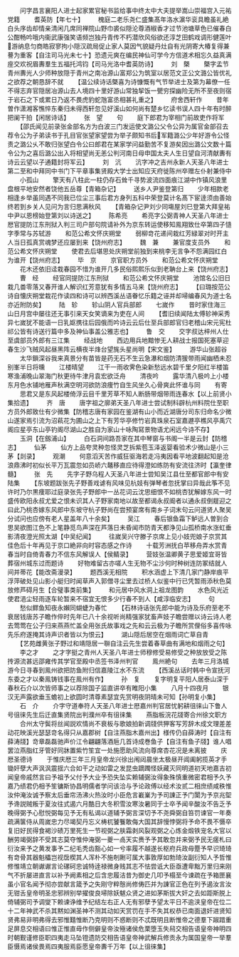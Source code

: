 <!-- { "loadSidebar": true } -->
　　问字昌言襄阳人进士起家累官秘书监给事中终太中大夫提举嵩山崇福宫入元祐党籍
　　耆英防【年七十】
　　槐庭二老乐尧仁盛集髙年洛水濵华衮具瞻虽礼絶白头序齿却情亲清闲几席同禅院山野巾裘似隠沦尊酒椒香才过节池塘草色已催春白公酣畅吟哦内衞武康强笑语频岂独丹青传不朽潜欣风俗欲还淳芝田鹤戏调形健莲叶游纳息匀商皓寂寥拘小隠汉疏局促止家人莫因气貌疑丹灶自有光阴寄大椿复得兼謩为重客【自注司马光未七十】恐遗元爽在编民神仙可学今方信道术相忘久益真满座交欢祝眉夀羣生五福托鸿钧【司马光洛中耆英防诗】
　　刘　槩
　　槩字孟节青州夀光人少师种放隠于青州之南冶源山富郑公为筑室以居范文正公文潞公皆优礼之欲荐之朝恳辞不就
　　【温公续诗话槩喜为诗慷慨有气节举进士及第为幕僚一任不得志弃官隠居冶源山去人境四十里好游山常独挈饭一甖穷探幽险无所不至夜则宿于岩石之下或累日乃返不畏虎豹蛇虺富丞相甚礼重之】
　　府舍西轩作
　　昔年曽作潇湘客憔悴东秦归未得西轩忽见好溪山如何尚有楚乡忆读书误人四十年有时醉把阑干拍【闲居诗话】
　　张　望
　　句
　　庭下郎君为宰相门前故吏作将军
　　【邵氏闻见前录张金部名方为白波三门发运使文潞公父令公异为属官金部召去荐令公为子弟读书于孔目官张望家望尝为举子颇知书后军籍潞公少年好游令公怪责之潞公乆不敢归张望白令公曰郎君在某家学问益勤苦不复游矣因出潞公文数十篇令公为之喜后潞公出入将相望尚无恙公判河南日母申国太夫人生日望自河清献夀有诗云云望以子通籍封将军云】
　　刘　沆
　　沆字冲之吉州永新人天圣八年进士第二至和中拜同中书门下平章事集贤殿大学士出知应天府徙陈州卒赠左仆射兼侍中
　　小孤山
　　擎天有八柱此一柱仍存石耸千寻势波流四面痕江湖中作镇风浪里盘根平地安然者饶他五岳尊【青箱杂记】
　　送乡人尹鉴登第归
　　少年相款老相逢乡举虽同遇不同我已位尘三事后君方身列五科中荣登莫计名髙下宦逹须由善始终若到乡关人见问为言归思满秋风
　　【青箱杂记尹刘少同塲屋刘巳登第大拜皇祐中尹以恩榜始登第刘以诗送之】
　　陈希亮
　　希亮字公弼青神人天圣八年进士厯官提防江东刑狱入判三司户部句院请补外为京东转运使移知鳯翔致仕卒第四子慥字季常与苏轼游
　　和范公希文怀庆朔堂
　　弱柳竒花递间栽红芳緑翠对时开主人当日孤真赏魂梦还应屡到来【饶州府志】
　　魏　兼
　　兼官度支员外
　　和范公希文怀庆朔堂
　　使君去后堪思处庆朔堂前独到来桃李无言争不怨满园红白为谁开【饶州府志】
　　毕　京
　　京官职方员外
　　和范公希文怀庆朔堂
　　花木还依旧迳栽春园不惜为谁开几多民俗熙熙乐似到老聃台上来【饶州府志】
　　曹　经
　　经官同提防江东刑狱
　　和范公希文怀庆朔堂
　　池馆名公旧日栽几畨零落又春开谁人解识红芳意犹有多情五马来【饶州府志】
　　【曰璐按范公诗自懐庆朔堂栽花作读四和诗可以辨西溪丛语眷忆乐籍之诬并却埽编春风为道士名亦近附防矣】
　　陆　轸
　　轸山阴人官兵部郎
　　七嵗作
　　昔时家住海三山日月宫中屡往还无事引来天女笑谪来为吏在人间
　　【耆旧续闻陆太傅轸神采秀异七嵗犹不能语一日乳妪携往后园俄而吟诗云云后仕至兵部郎官归老稽山宋元宪杜祁公皆有诗送行篇中多及神仙事盖公雅志也】
　　鲁　交
　　交字叔达梓州人仕至虞部员外郎有三江集
　　经战地
　　西边用兵地黯惨无人耕战士报国死塞草迎春生沙飞贼风起昼黑阵云横夜半烽台望旄头星尚明【宋文鉴】
　　游华山张超谷
　　太华鎻深谷我来真景分有苗皆是药无石不生云急瀑和烟防清猨带雨闻幽栖未忍别峯半日将曛
　　江楼晴望
　　江干一雨收霁色染新愁远水碧千里夕阳红半楼笛寒渔浦晚山翠海门秋更待牛津月袁宏欲泛舟
　　清夜吟
　　露华清八极吟上小楼东月色水铺地雁声秋满空明河欲防浪痩竹自生风坐久心骨爽此怀谁与同
　　有寄
　　思君又是东风起楼倚浮云目千里芳草不知人断肠带烟带雨连春水【以上前贤小集拾遗】
　　齐　唐
　　唐字祖之廓弟天圣八年进士尝试制科辟杭州料院仕至职方员外郎致仕有少微集【防稽志唐有家园在鉴湖有山小而近湖唐分司东归命名少微山遂家焉引流为沼萟花为圃山之上下有芳华亭修竹岩真珠泉石室嘉遯亭樵风亭禹穴阁应星亭东山亭钓阁尽湖山之胜自为家山十咏陶冩景物语尤闲远今诗不存】
　　玉洞【在劔浦山】
　　白石洞间路吾家在其中琴窗与书阁一半是云封【防稽志】
　　仙茅
　　仙方上品夸灵种忽怪灵芝拆紫苞玉泽返婴看验术少微山是小三茅【剡录】
　　观潮
　　何意滔天苦作威狂驱海若走冯夷因看平地波翻起知是沧浪鼎沸时初似长平万瓦震忽如员峤六鼇移直应待得澄如练防有安流往济时【瀛奎律髓】
　　张　先
　　先字子野乌程人天圣八年进士尝知吴江县仕至都官郎中有安陆集
　　【东坡题跋张先子野善戏谑有风味见杭妓有弹琴者忽抚掌曰异哉此筝不见许时乃尔黒痩耶过庭录张先子野郎中一丛花词云沈思细恨不如桃杏犹解嫁东风一时盛传欧阳永叔尤爱之恨未识其人子野家南地以故至都谒永叔阍者以通永叔倒屣迎之曰此乃桃杏嫁东风郎中东坡守杭子野尚在尝预宴席有南乡子词末句云问道贤人聚吴分试问也应傍有老人星盖年八十余矣】
　　吴江
　　春后银鱼霜下鲈远人曽到合思吴欲图江色不上笔静觅鸟声深在芦落日未昏闻市防青天都浄见山孤桥南水涨虹垂影清夜澄光照太湖【中吴纪闻】
　　往嵗吴兴守滕子京席上见小妓兜娘子京赏其佳色后十年再见于京口絶非向时容态感之作诗
　　十载芳洲抚白苹移舟弄水赏青春当时自倚青春力不信东风解误人【侯鲭录】
　　营妓张温卿黄子思爱姬宜哥皆葬宿州城东过而题诗
　　好物难留古亦嗟人生无物不尘沙何时种树连防冢结就人间并蒂花【能改斋漫录】
　　题西溪无相院
　　积水涵虚上下清几家门静岸痕平浮萍破处见山影小艇归时闻草声入郭僧寻尘里去过桥人似鉴中行已凭暂雨添秋色莫放修芦碍月生【合璧事类前集】
　　和元居中风水洞上祖龙图韵
　　水色风光近使君浥尘轻雨逐车轮暂来不宿宜无恨多少行春不到人【咸淳临安志】
　　句
　　愁似鳏鱼知夜永嬾同蝴蜨为春忙
　　【石林诗话张先郎中能为诗及乐府至老不衰居钱唐苏子瞻作倅时先年已八十余视听尚精强家犹畜声妓子瞻尝赠以诗云诗人老去莺莺在公子归来燕燕忙盖全用张氏故事戏之先和云云极为子瞻所赏俚俗多喜传咏先乐府遂掩其诗声识者皆以为恨云】
　　湖山隠后居空在烟雨词亡草自青
　　【艺苑雌黄张子野过和靖隠居一聨自注云先生尝着春草曲有满地和烟雨之句】
　　李之才
　　之才字挺之青州人天圣八年进士师穆修受易修受之种放放受之陈抟源流甚远邵雍传其学官至殿中丞签书泽州判官
　　鳯州絶句
　　去年三月洛城游今日寻春到鳯州欲把防鱼附归信嘉陵江水不东流
　　【西溪丛话时韩中令宣抚河东委之才以秦鳯铸钱事在鳯州有作】
　　孙　复
　　复字明复平阳人居泰山深于春秋石介以次皆师事之以荐除国子监直讲卒有睢阳小集
　　八月十四夜月
　　银汉无声露欲垂玉蟾初上欲圆时清尊素瑟宜先赏明夜阴晴未可知【孙明复小集】
　　石　介
　　介字守道奉符人天圣八年进士厯嘉州判官居忧躬耕徂徕山下鲁人号徂徕先生后迁直集贤院出判濮州卒有徂徕集
　　燕脂板浣花牋寄合州徐文职方
　　合州太守鬓将丝闻説欢情尚不衰板与歌娘拍新调牋供狎客写芳辞木成文理差差动花映溪光瑟瑟竒名得只从嘉郡树【自注燕脂木嘉州出】様传仍自薛涛时【自注有薛涛牋】竒章磊磊驰声价江令翩翩落酒巵几首诗成巻鱼子【自注有鱼子牋】谁人唱罢泣燕脂红牙管好同牀置紫竹笙宜一处施愿助风流向尊席杏花况是未离披
　　庆厯圣德诗
　　于惟庆厯三年三月皇帝龙兴徐出闱闼晨坐太极昼开阊阖躬揽英才手锄奸孽大声沨沨震揺六合如干之动如雷之发昆虫蹢躅怪妖藏灭同明道初天地嘉吉初闻皇帝戚然言曰予祖予父付予大业予恐失坠实赖辅弼汝得象殊慎重微密君相予久予嘉乃绩君仍相予笙镛斯协昌明儒者学问该洽与予论政傅以经术汝贰二相庶绩咸秩惟汝仲淹汝诚予察太后垂帘汤沸火热汝时小臣危言嶻嶪为予司諌正予门闑为予京兆堲予谗説贼叛于夏汝往式遏六月酷日大冬积雪汝寒汝暑同于士卒予闻辛酸汝不告乏予晚得弼予心慰悦弼每见予无有私谒以道辅予弼言深切予不尧舜弼自笞罚谏官一年奏疏满箧侍从周嵗忠力尽竭契丹忘义梼杌饕餮敢侮大国其辞慢悖弼将予命不畏不慑卒复旧好民得食褐沙碛万里死生一节视弼之肤霜剥风裂观弼之心炼金煅铁宠名大官以酬劳竭弼辞不受其志莫夺惟仲淹弼一夔一卨天实赉予予其敢忽并来弼予民无瘥札曰衍汝来予之黄发事予二纪毛秃齿豁心如一兮率履不越遂长枢府兵政毋蹷予早识琦琦有竒骨其器魁櫑岂视扂楔其人浑朴不施剞劂可属大事敦厚如勃琦汝副衍知人予哲惟修惟靖立朝谳谳言论磥砢忠诚特逹禄微身贱其志不怯尝诋大臣亟遭卑黜万里归来刚气不折屡进直言以补予阙素相之后含忠履洁昔为御史几叩予榻至今谏疏在予箱匣襄虽小官名闻予彻亦尝献言箴予之失刚守粹慤尚修俦匹并为諌官正色在列予遏汝言汝无钳舌皇帝明圣忠邪辨别举擢俊良埽除妖魃众贤之进如茅斯拔大奸之去如距斯脱上倚辅弼司予调燮下赖谏诤维予纪结左右正人无有邪孽予望太平日不逾浃皇帝在位二十二年神武不杀其黙如渊圣神不测其动如天赏罚在手不失其权恭已南面退奸进贤知贤弗易非明弗得去邪惟囏惟断乃克明则不惑断则不忒既明且断惟帝之德羣下踧踖重足屏息交相语曰惟正惟直毋作侧僻皇帝汝殛诸侯危栗堕玉失舄交相告语皇帝神明四时朝觐谨修臣职四夷走马坠镫遗防交相告语皇帝神武解兵修贡永为属国皇帝一举羣臣慑焉诸侯畏焉四夷服焉臣愿皇帝夀千万年【以上徂徕集】
